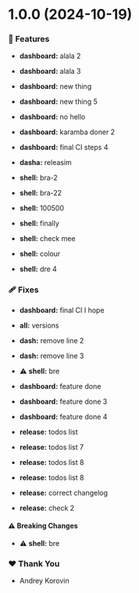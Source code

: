 # 1.0.0 (2024-10-19)


### 🚀 Features

- **dashboard:** alala 2

- **dashboard:** alala 3

- **dashboard:** new thing

- **dashboard:** new thing 5

- **dashboard:** no hello

- **dashboard:** karamba doner 2

- **dashboard:** final CI steps 4

- **dasha:** releasim

- **shell:** bra-2

- **shell:** bra-22

- **shell:** 100500

- **shell:** finally

- **shell:** check mee

- **shell:** colour

- **shell:** dre 4


### 🩹 Fixes

- **dashboard:** final CI I hope

- **all:** versions

- **dash:** remove line 2

- **dash:** remove line 3

- ⚠️  **shell:** bre

- **dashboard:** feature done

- **dashboard:** feature done 3

- **dashboard:** feature done 4

- **release:** todos list

- **release:** todos list 7

- **release:** todos list 8

- **release:** todos list 8

- **release:** correct changelog

- **release:** check 2


#### ⚠️  Breaking Changes

- ⚠️  **shell:** bre

### ❤️  Thank You

- Andrey Korovin
